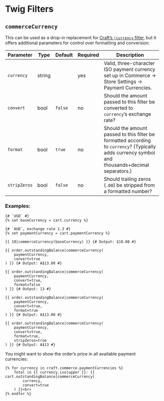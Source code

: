 # Twig Filters

## `commerceCurrency`

This can be used as a drop-in replacement for [Craft’s `|currency` filter](https://craftcms.com/docs/3.x/dev/filters.html#currency), but it offers additional parameters for control over formatting and conversion:

| Parameter    | Type   | Default | Required | Description                                                                                                                                      |
| ------------ | ------ | ------- | -------- | ------------------------------------------------------------------------------------------------------------------------------------------------ |
| `currency`   | string |         | yes      | Valid, three-character ISO payment currency set up in Commerce → Store Settings → Payment Currencies.                                            |
| `convert`    | bool   | `false` | no       | Should the amount passed to this filter be converted to `currency`’s exchange rate?                                                              |
| `format`     | bool   | `true`  | no       | Should the amount passed to this filter be formatted according to `currency`? (Typically adds currency symbol and thousands+decimal separators.) |
| `stripZeros` | bool   | `false` | no       | Should trailing zeros (`.00`) be stripped from a formatted number?                                                                               |

### Examples:

```twig
{# `USD` #}
{% set baseCurrency = cart.currency %}

{# `AUD`, exchange rate 1.3 #}
{% set paymentCurrency = cart.paymentCurrency %}

{{ 10|commerceCurrency(baseCurrency) }} {# Output: $10.00 #}

{{ order.outstandingBalance|commerceCurrency(
    paymentCurrency,
    convert=true
) }} {# Output: A$13.00 #}

{{ order.outstandingBalance|commerceCurrency(
    paymentCurrency,
    convert=true,
    format=false
) }} {# Output: 13 #}

{{ order.outstandingBalance|commerceCurrency(
    paymentCurrency,
    convert=true,
    format=true
) }} {# Output: A$13.00 #}

{{ order.outstandingBalance|commerceCurrency(
    paymentCurrency,
    convert=true,
    format=true,
    stripZeros=true
) }} {# Output: A$13 #}
```

You might want to show the order’s price in all available payment currencies:

```twig
{% for currency in craft.commerce.paymentCurrencies %}
    Total in {{ currency.iso|upper }}: {{ cart.outstandingBalance|commerceCurrency(
        currency,
        convert=true
    ) }}<br>
{% endfor %}
```
